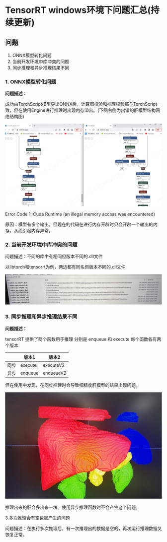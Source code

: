 # TensorRT windows环境下问题汇总(持续更新)

##  问题

1. ONNX模型转化问题
2. 当前开发环境中库冲突的问题
3. 同步推理和异步推理结果不同

### 1. ONNX模型转化问题

**问题描述：**

成功由TorchScript模型导出ONNX后，计算图校验和推理校验都与TorchScript一致，但在使用Engine进行推理时出现内存溢出。(下图右侧为出错的肝模型结构网络结构图)

![img](../s/ONNX模型转化问题.png)



Error Code 1: Cuda Runtime (an illegal memory access was encountered)

原因：模型有多个输出，但现在的代码在进行内存开辟时只会开辟一个输出的内存，从而引起内存异常。

### 2. 当前开发环境中库冲突的问题

问题描述：不同的库中有相同但版本不同的.dll文件

以libtorch和tensorrt为例，两边都有同名但版本不同的.dll文件

![img](../s/库冲突问题.png)

### 3. 同步推理和异步推理结果不同

**问题描述：**

tensorRT 提供了两个函数用于推理 分别是 enqueue 和 execute 每个函数各有两个版本

|      | 版本1   | 版本2     |
| ---- | ------- | --------- |
| 同步 | execute | executeV2 |
| 异步 | enqueue | enqueueV2 |

但在使用中发现，在同步推理时会导致细精度肝模型的结果出现问题。

![img](../s/肝模型推理问题.png)

推理出来的肝会多出来一块。使用异步推理函数时不会产生这个问题。

3.多次推理会有空数据产生的问题

问题描述：在执行多次推理后，有一次推理出的数据是空的，再次运行推理数据又恢复正常。

